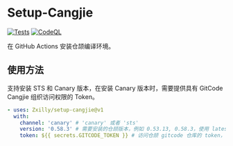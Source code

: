 # Setup-Cangjie

[![Tests](https://github.com/Zxilly/setup-cangjie/actions/workflows/test.yml/badge.svg)](https://github.com/Zxilly/setup-cangjie/actions/workflows/test.yml)
[![CodeQL](https://github.com/Zxilly/setup-cangjie/actions/workflows/codeql.yml/badge.svg)](https://github.com/Zxilly/setup-cangjie/actions/workflows/codeql.yml)

在 GitHub Actions 安装仓颉编译环境。

## 使用方法

支持安装 STS 和 Canary 版本，在安装 Canary 版本时，需要提供具有 GitCode Cangjie 组织访问权限的 Token。

```yaml
- uses: Zxilly/setup-cangjie@v1
  with:
    channel: 'canary' # 'canary' 或者 'sts'
    version: '0.58.3' # 需要安装的仓颉版本，例如 0.53.13, 0.58.3，使用 latest 表示最新版
    token: ${{ secrets.GITCODE_TOKEN }} # 访问仓颉 gitcode 仓库的 token，使用 canary 通道时必须提供
```
